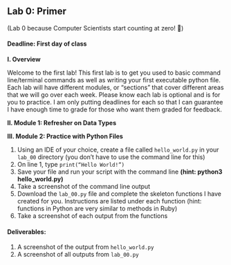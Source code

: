 <h2>Lab 0: Primer</h2>
(Lab 0 because Computer Scientists start counting at zero! 🧠)

<h4>Deadline: First day of class</h4>


**I.  Overview**
	
Welcome to the first lab! This first lab is to get you used to basic command line/terminal commands as well as writing your first executable python file. Each lab will have different modules, or “sections” that cover different areas that we will go over each week. Please know each lab is optional and is for you to practice. I am only putting deadlines for each so that I can guarantee I have enough time to grade for those who want them graded for feedback.

**II.  Module 1: Refresher on Data Types**

**III.  Module 2: Practice with Python Files**
1. Using an IDE of your choice, create a file called `hello_world.py` in your `lab_00` directory (you don’t have to use the command line for this)
2. On line 1, type `print(“Hello World!”)`
3. Save your file and run your script with the command line **(hint: python3 hello_world.py)**
4. Take a screenshot of the command line output
5. Download the `lab_00.py` file and complete the skeleton functions I have created for you. Instructions are listed under each function (hint: functions in Python are very similar to methods in Ruby)
6. Take a screenshot of each output from the functions

<h4>Deliverables:</h4>

1. A screenshot of the output from `hello_world.py`
2. A screenshot of all outputs from `lab_00.py`
